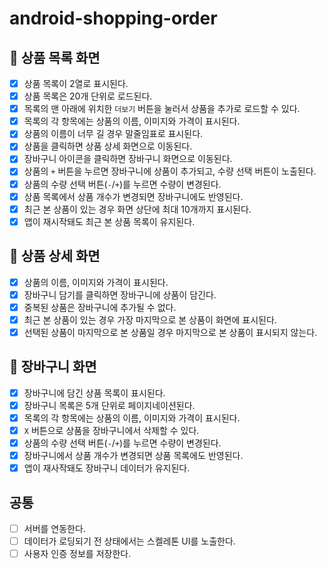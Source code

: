 # android-shopping-order

## 🎯 상품 목록 화면
- [x] 상품 목록이 2열로 표시된다.
- [x] 상품 목록은 20개 단위로 로드된다.
- [x] 목록의 맨 아래에 위치한 `더보기` 버튼을 눌러서 상품을 추가로 로드할 수 있다.
- [x] 목록의 각 항목에는 상품의 이름, 이미지와 가격이 표시된다.
- [x] 상품의 이름이 너무 길 경우 말줄임표로 표시된다.
- [x] 상품을 클릭하면 상품 상세 화면으로 이동된다.
- [x] 장바구니 아이콘을 클릭하면 장바구니 화면으로 이동된다.
- [x] 상품의 `+` 버튼을 누르면 장바구니에 상품이 추가되고, 수량 선택 버튼이 노출된다.
- [x] 상품의 수량 선택 버튼(`-`/`+`)를 누르면 수량이 변경된다.
- [x] 상품 목록에서 상품 개수가 변경되면 장바구니에도 반영된다.
- [x] 최근 본 상품이 있는 경우 화면 상단에 최대 10개까지 표시된다.
- [x] 앱이 재시작돼도 최근 본 상품 목록이 유지된다.

## 🎯 상품 상세 화면
- [x] 상품의 이름, 이미지와 가격이 표시된다.
- [x] 장바구니 담기를 클릭하면 장바구니에 상품이 담긴다.
- [x] 중복된 상품은 장바구니에 추가될 수 없다.
- [x] 최근 본 상품이 있는 경우 가장 마지막으로 본 상품이 화면에 표시된다.
- [x] 선택된 상품이 마지막으로 본 상품일 경우 마지막으로 본 상품이 표시되지 않는다.

## 🎯 장바구니 화면
- [x] 장바구니에 담긴 상품 목록이 표시된다.
- [x] 장바구니 목록은 5개 단위로 페이지네이션된다.
- [x] 목록의 각 항목에는 상품의 이름, 이미지와 가격이 표시된다.
- [x] `X` 버튼으로 상품을 장바구니에서 삭제할 수 있다.
- [x] 상품의 수량 선택 버튼(`-`/`+`)를 누르면 수량이 변경된다.
- [x] 장바구니에서 상품 개수가 변경되면 상품 목록에도 반영된다.
- [x] 앱이 재사작돼도 장바구니 데이터가 유지된다.

## 공통
- [ ] 서버를 연동한다.
- [ ] 데이터가 로딩되기 전 상태에서는 스켈레톤 UI를 노출한다.
- [ ] 사용자 인증 정보를 저장한다.
